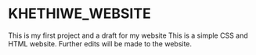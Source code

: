 # KHETHIWE_WEBSITE
This is my first project and a draft for my website
This is a simple CSS and HTML website. 
Further edits will be made to the website.
